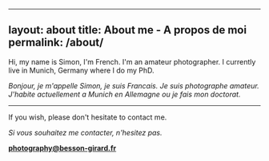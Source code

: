 
---
layout: about
title: About me - A propos de moi
permalink: /about/
---

Hi, my name is Simon, I'm French. I'm an amateur photographer. I currently live in Munich, Germany where I do my PhD. 

*Bonjour, je m'appelle Simon, je suis Francais. Je suis photographe amateur. J'habite actuellement a Munich en Allemagne ou je fais mon doctorat.*


***


If you wish, please don't hesitate to contact me.

*Si vous souhaitez me contacter, n'hesitez pas.*



[**photography@besson-girard.fr**](photography@besson-girard.fr)
